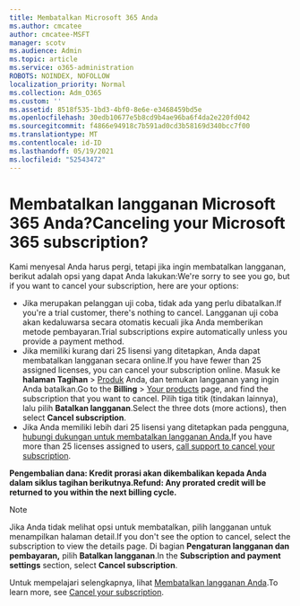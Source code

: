 ```yaml
---
title: Membatalkan Microsoft 365 Anda
ms.author: cmcatee
author: cmcatee-MSFT
manager: scotv
ms.audience: Admin
ms.topic: article
ms.service: o365-administration
ROBOTS: NOINDEX, NOFOLLOW
localization_priority: Normal
ms.collection: Adm_O365
ms.custom: ''
ms.assetid: 8518f535-1bd3-4bf0-8e6e-e3468459bd5e
ms.openlocfilehash: 30edb10677e5b8cd9b4ae96ba6f4da2e220fd042
ms.sourcegitcommit: f4866e94918c7b591ad0cd3b58169d340bcc7f00
ms.translationtype: MT
ms.contentlocale: id-ID
ms.lasthandoff: 05/19/2021
ms.locfileid: "52543472"
---
```

# <a name="canceling-your-microsoft-365-subscription"></a><span data-ttu-id="dac5e-102">Membatalkan langganan Microsoft 365 Anda?</span><span class="sxs-lookup"><span data-stu-id="dac5e-102">Canceling your Microsoft 365 subscription?</span></span>

<span data-ttu-id="dac5e-103">Kami menyesal Anda harus pergi, tetapi jika ingin membatalkan langganan, berikut adalah opsi yang dapat Anda lakukan:</span><span class="sxs-lookup"><span data-stu-id="dac5e-103">We're sorry to see you go, but if you want to cancel your subscription, here are your options:</span></span>
  
- <span data-ttu-id="dac5e-104">Jika merupakan pelanggan uji coba, tidak ada yang perlu dibatalkan.</span><span class="sxs-lookup"><span data-stu-id="dac5e-104">If you're a trial customer, there's nothing to cancel.</span></span> <span data-ttu-id="dac5e-105">Langganan uji coba akan kedaluwarsa secara otomatis kecuali jika Anda memberikan metode pembayaran.</span><span class="sxs-lookup"><span data-stu-id="dac5e-105">Trial subscriptions expire automatically unless you provide a payment method.</span></span>
- <span data-ttu-id="dac5e-106">Jika memiliki kurang dari 25 lisensi yang ditetapkan, Anda dapat membatalkan langganan secara online.</span><span class="sxs-lookup"><span data-stu-id="dac5e-106">If you have fewer than 25 assigned licenses, you can cancel your subscription online.</span></span> <span data-ttu-id="dac5e-107">Masuk ke **halaman Tagihan** \> [Produk](https://go.microsoft.com/fwlink/p/?linkid=842054) Anda, dan temukan langganan yang ingin Anda batalkan.</span><span class="sxs-lookup"><span data-stu-id="dac5e-107">Go to the **Billing** \> [Your products](https://go.microsoft.com/fwlink/p/?linkid=842054) page, and find the subscription that you want to cancel.</span></span> <span data-ttu-id="dac5e-108">Pilih tiga titik (tindakan lainnya), lalu pilih **Batalkan langganan**.</span><span class="sxs-lookup"><span data-stu-id="dac5e-108">Select the three dots (more actions), then select **Cancel subscription**.</span></span>
- <span data-ttu-id="dac5e-109">Jika Anda memiliki lebih dari 25 lisensi yang ditetapkan pada pengguna, [hubungi dukungan untuk membatalkan langganan Anda.](https://go.microsoft.com/fwlink/p/?linkid=518322)</span><span class="sxs-lookup"><span data-stu-id="dac5e-109">If you have more than 25 licenses assigned to users, [call support to cancel your subscription](https://go.microsoft.com/fwlink/p/?linkid=518322).</span></span>

<span data-ttu-id="dac5e-110">**Pengembalian dana: Kredit prorasi akan dikembalikan kepada Anda dalam siklus tagihan berikutnya.**</span><span class="sxs-lookup"><span data-stu-id="dac5e-110">**Refund: Any prorated credit will be returned to you within the next billing cycle.**</span></span>

> [!NOTE]
> <span data-ttu-id="dac5e-111">Jika Anda tidak melihat opsi untuk membatalkan, pilih langganan untuk menampilkan halaman detail.</span><span class="sxs-lookup"><span data-stu-id="dac5e-111">If you don't see the option to cancel, select the subscription to view the details page.</span></span> <span data-ttu-id="dac5e-112">Di bagian **Pengaturan langganan dan pembayaran,** pilih **Batalkan langganan**.</span><span class="sxs-lookup"><span data-stu-id="dac5e-112">In the **Subscription and payment settings** section, select **Cancel subscription**.</span></span>

<span data-ttu-id="dac5e-113">Untuk mempelajari selengkapnya, lihat [Membatalkan langganan Anda](/microsoft-365/commerce/subscriptions/cancel-your-subscription).</span><span class="sxs-lookup"><span data-stu-id="dac5e-113">To learn more, see [Cancel your subscription](/microsoft-365/commerce/subscriptions/cancel-your-subscription).</span></span>